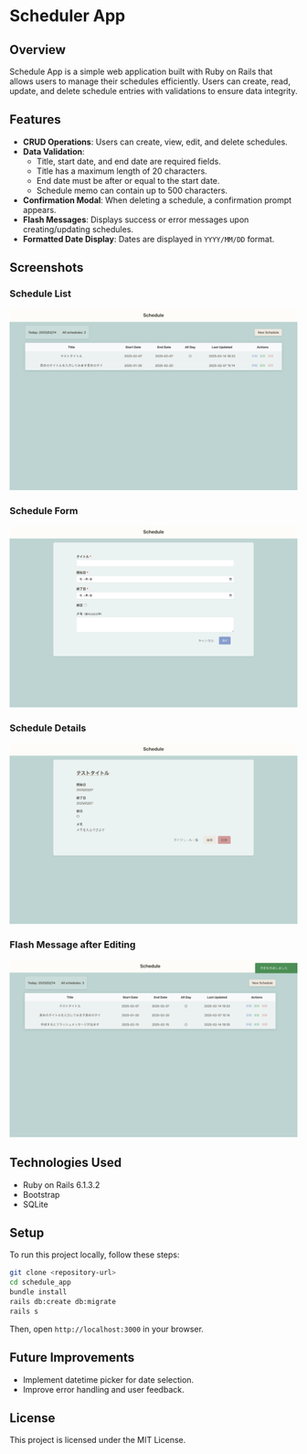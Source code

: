 # Scheduler App

## Overview
Schedule App is a simple web application built with Ruby on Rails that allows users to manage their schedules efficiently. Users can create, read, update, and delete schedule entries with validations to ensure data integrity.

## Features
- **CRUD Operations**: Users can create, view, edit, and delete schedules.
- **Data Validation**:
  - Title, start date, and end date are required fields.
  - Title has a maximum length of 20 characters.
  - End date must be after or equal to the start date.
  - Schedule memo can contain up to 500 characters.
- **Confirmation Modal**: When deleting a schedule, a confirmation prompt appears.
- **Flash Messages**: Displays success or error messages upon creating/updating schedules.
- **Formatted Date Display**: Dates are displayed in `YYYY/MM/DD` format.

## Screenshots
### Schedule List
<img src="images/スケジュール一覧.png" width="600">

### Schedule Form
<img src="images/スケジュール作成画面.png" width="600">

### Schedule Details
<img src="images/スケジュール編集画面.png" width="600">

### Flash Message after Editing
<img src="images/編集後フラッシュメッセージ.png" width="600">

## Technologies Used
- Ruby on Rails 6.1.3.2
- Bootstrap
- SQLite

## Setup
To run this project locally, follow these steps:

```sh
git clone <repository-url>
cd schedule_app
bundle install
rails db:create db:migrate
rails s
```
Then, open `http://localhost:3000` in your browser.

## Future Improvements
- Implement datetime picker for date selection.
- Improve error handling and user feedback.

## License
This project is licensed under the MIT License.

